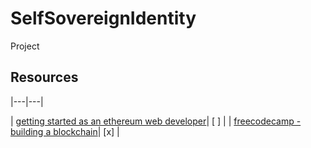 # SelfSovereignIdentity
Project

## Resources
|---|---|

| [getting started as an ethereum web developer](https://hackernoon.com/getting-started-as-an-ethereum-web-developer-9a2a4ab47baf)| [ ] |
| [freecodecamp - building a blockchain](https://medium.freecodecamp.org/from-what-is-blockchain-to-building-a-blockchain-within-an-hour-4e738efc819d)| [x] |

